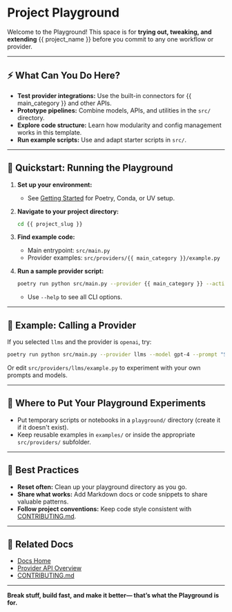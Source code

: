 # Project Playground

Welcome to the Playground!
This space is for **trying out, tweaking, and extending** {{ project_name }} before you commit to any one workflow or provider.

---

## ⚡ What Can You Do Here?

- **Test provider integrations:** Use the built-in connectors for {{ main_category }} and other APIs.
- **Prototype pipelines:** Combine models, APIs, and utilities in the `src/` directory.
- **Explore code structure:** Learn how modularity and config management works in this template.
- **Run example scripts:** Use and adapt starter scripts in `src/`.

---

## 🚦 Quickstart: Running the Playground

1. **Set up your environment:**
    - See [Getting Started](index.md#getting-started) for Poetry, Conda, or UV setup.

2. **Navigate to your project directory:**
    ```bash
    cd {{ project_slug }}
    ```

3. **Find example code:**
    - Main entrypoint: `src/main.py`
    - Provider examples: `src/providers/{{ main_category }}/example.py`

4. **Run a sample provider script:**
    ```bash
    poetry run python src/main.py --provider {{ main_category }} --action demo
    ```
    - Use `--help` to see all CLI options.

---

## 🧰 Example: Calling a Provider

If you selected `llms` and the provider is `openai`, try:

```bash
poetry run python src/main.py --provider llms --model gpt-4 --prompt "Say hello, world!"
````

Or edit `src/providers/llms/example.py` to experiment with your own prompts and models.

---

## 📁 Where to Put Your Playground Experiments

* Put temporary scripts or notebooks in a `playground/` directory (create it if it doesn't exist).
* Keep reusable examples in `examples/` or inside the appropriate `src/providers/` subfolder.

---

## 📝 Best Practices

* **Reset often:** Clean up your playground directory as you go.
* **Share what works:** Add Markdown docs or code snippets to share valuable patterns.
* **Follow project conventions:** Keep code style consistent with [CONTRIBUTING.md](../CONTRIBUTING.md).

---

## 🔗 Related Docs

* [Docs Home](index.md)
* [Provider API Overview](provider_api_overview.md)
* [CONTRIBUTING.md](../CONTRIBUTING.md)

---

**Break stuff, build fast, and make it better—
that’s what the Playground is for.**
